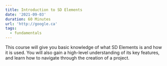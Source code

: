 ```yaml
---
title: Introduction to SD Elements
date: '2021-09-03'
duration: 60 Minutes
url: 'http://google.ca'
tags:
  - fundamentals
---
```

This course will give you basic knowledge of what SD Elements is and how it is used. You will also gain a high-level understanding of its key features, and learn how to navigate through the creation of a project.
